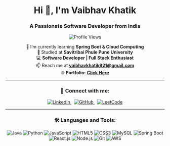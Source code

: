 <h1 align="center">Hi 👋, I'm Vaibhav Khatik</h1>
<h3 align="center">A Passionate Software Developer from India</h3>

<p align="center">
  <img src="https://komarev.com/ghpvc/?username=vaibhavkhatik&label=Profile%20Views&color=0e75b6&style=flat" alt="Profile Views" />
</p>

<p align="center">
  🌱 I’m currently learning <strong>Spring Boot & Cloud Computing</strong> <br>
  🏢 Studied at <strong>Savitribai Phule Pune University</strong> <br>
  💻 <strong>Software Developer | Full Stack Enthusiast</strong> <br>
  📫 Reach me at <a href="mailto:vaibhavkhatik821@gmail.com"><strong>vaibhavkhatik821@gmail.com</strong></a> <br>
  🌐 <strong>Portfolio:</strong> <a href="https://vaibhavkhatik.github.io/Vaibhav-Portfolio/" target="_blank"><strong>Click Here</strong></a> <br>
</p>

---

<h3 align="center">📡 Connect with me:</h3>
<p align="center">
  <a href="https://linkedin.com/in/vaibhav-khatik" target="_blank">
    <img src="https://img.icons8.com/color/48/000000/linkedin.png" alt="LinkedIn"/>
  </a>
  &nbsp;
  <a href="https://github.com/vaibhavkhatik" target="_blank">
    <img src="https://img.icons8.com/ios-glyphs/48/000000/github.png" alt="GitHub"/>
  </a>
  &nbsp;
  <a href="https://leetcode.com/u/Vaibhav_Khatik/" target="_blank">
    <img src="https://img.icons8.com/external-tal-revivo-color-tal-revivo/48/000000/external-level-up-your-coding-skills-and-quickly-land-a-job-logo-color-tal-revivo.png" alt="LeetCode"/>
  </a>
</p>

---

<h3 align="center">🛠️ Languages and Tools:</h3>
<p align="center">
  <img src="https://img.icons8.com/color/48/000000/java-coffee-cup-logo.png" alt="Java"/>
  <img src="https://img.icons8.com/color/48/000000/python.png" alt="Python"/>
  <img src="https://img.icons8.com/color/48/000000/javascript.png" alt="JavaScript"/>
  <img src="https://img.icons8.com/color/48/000000/html-5.png" alt="HTML5"/>
  <img src="https://img.icons8.com/color/48/000000/css3.png" alt="CSS3"/>
  <img src="https://img.icons8.com/fluency/48/000000/mysql-logo.png" alt="MySQL"/>
  <img src="https://img.icons8.com/color/48/000000/spring-logo.png" alt="Spring Boot"/>
  <img src="https://img.icons8.com/office/48/000000/react.png" alt="React.js"/>
  <img src="https://img.icons8.com/color/48/000000/nodejs.png" alt="Node.js"/>
  <img src="https://img.icons8.com/color/48/000000/git.png" alt="Git"/>
  <img src="https://img.icons8.com/color/48/000000/aws.png" alt="AWS"/>
</p>
